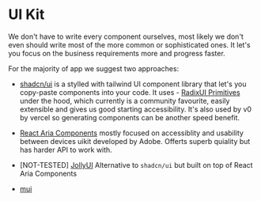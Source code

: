 # UI Kit

We don't have to write every component ourselves, most likely we don't even should write most of the more common or sophisticated ones.
It let's you focus on the business requirements more and progress faster.

For the majority of app we suggest two approaches:

- [shadcn/ui](https://ui.shadcn.com/) is a stylled with tailwind UI component library that let's you copy-paste components into your code. It uses - [RadixUI Primitives](https://www.radix-ui.com/primitives/docs/overview/introduction) under the hood, which currently is a community favourite, easily extensible and gives us good starting accessibility. It's also used by v0 by vercel so generating components can be another speed benefit.

- [React Aria Components](https://react-spectrum.adobe.com/react-aria/components.html) mostly focused on accessiblity and usability between devices uikit developed by Adobe. Offerts superb quiality but has harder API to work with.

- [NOT-TESTED] [JollyUI](https://www.jollyui.dev/) Alternative to `shadcn/ui` but built on top of React Aria Components

- [mui](https://mui.com/)

